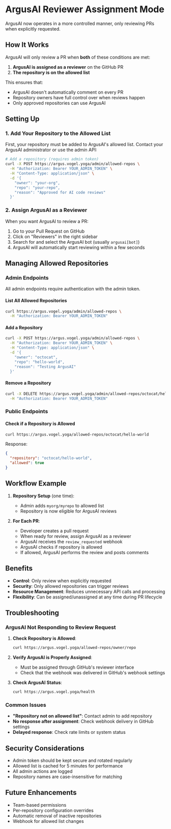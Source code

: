 # ArgusAI Reviewer Assignment Mode

ArgusAI now operates in a more controlled manner, only reviewing PRs when explicitly requested.

## How It Works

ArgusAI will only review a PR when **both** of these conditions are met:

1. **ArgusAI is assigned as a reviewer** on the GitHub PR
2. **The repository is on the allowed list**

This ensures that:
- ArgusAI doesn't automatically comment on every PR
- Repository owners have full control over when reviews happen
- Only approved repositories can use ArgusAI

## Setting Up

### 1. Add Your Repository to the Allowed List

First, your repository must be added to ArgusAI's allowed list. Contact your ArgusAI administrator or use the admin API:

```bash
# Add a repository (requires admin token)
curl -X POST https://argus.vogel.yoga/admin/allowed-repos \
  -H "Authorization: Bearer YOUR_ADMIN_TOKEN" \
  -H "Content-Type: application/json" \
  -d '{
    "owner": "your-org",
    "repo": "your-repo",
    "reason": "Approved for AI code reviews"
  }'
```

### 2. Assign ArgusAI as a Reviewer

When you want ArgusAI to review a PR:

1. Go to your Pull Request on GitHub
2. Click on "Reviewers" in the right sidebar
3. Search for and select the ArgusAI bot (usually `argusai[bot]`)
4. ArgusAI will automatically start reviewing within a few seconds

## Managing Allowed Repositories

### Admin Endpoints

All admin endpoints require authentication with the admin token.

#### List All Allowed Repositories
```bash
curl https://argus.vogel.yoga/admin/allowed-repos \
  -H "Authorization: Bearer YOUR_ADMIN_TOKEN"
```

#### Add a Repository
```bash
curl -X POST https://argus.vogel.yoga/admin/allowed-repos \
  -H "Authorization: Bearer YOUR_ADMIN_TOKEN" \
  -H "Content-Type: application/json" \
  -d '{
    "owner": "octocat",
    "repo": "hello-world",
    "reason": "Testing ArgusAI"
  }'
```

#### Remove a Repository
```bash
curl -X DELETE https://argus.vogel.yoga/admin/allowed-repos/octocat/hello-world \
  -H "Authorization: Bearer YOUR_ADMIN_TOKEN"
```

### Public Endpoints

#### Check if a Repository is Allowed
```bash
curl https://argus.vogel.yoga/allowed-repos/octocat/hello-world
```

Response:
```json
{
  "repository": "octocat/hello-world",
  "allowed": true
}
```

## Workflow Example

1. **Repository Setup** (one time):
   - Admin adds `myorg/myrepo` to allowed list
   - Repository is now eligible for ArgusAI reviews

2. **For Each PR**:
   - Developer creates a pull request
   - When ready for review, assign ArgusAI as a reviewer
   - ArgusAI receives the `review_requested` webhook
   - ArgusAI checks if repository is allowed
   - If allowed, ArgusAI performs the review and posts comments

## Benefits

- **Control**: Only review when explicitly requested
- **Security**: Only allowed repositories can trigger reviews
- **Resource Management**: Reduces unnecessary API calls and processing
- **Flexibility**: Can be assigned/unassigned at any time during PR lifecycle

## Troubleshooting

### ArgusAI Not Responding to Review Request

1. **Check Repository is Allowed**:
   ```bash
   curl https://argus.vogel.yoga/allowed-repos/owner/repo
   ```

2. **Verify ArgusAI is Properly Assigned**:
   - Must be assigned through GitHub's reviewer interface
   - Check that the webhook was delivered in GitHub's webhook settings

3. **Check ArgusAI Status**:
   ```bash
   curl https://argus.vogel.yoga/health
   ```

### Common Issues

- **"Repository not on allowed list"**: Contact admin to add repository
- **No response after assignment**: Check webhook delivery in GitHub settings
- **Delayed response**: Check rate limits or system status

## Security Considerations

- Admin token should be kept secure and rotated regularly
- Allowed list is cached for 5 minutes for performance
- All admin actions are logged
- Repository names are case-insensitive for matching

## Future Enhancements

- Team-based permissions
- Per-repository configuration overrides
- Automatic removal of inactive repositories
- Webhook for allowed list changes